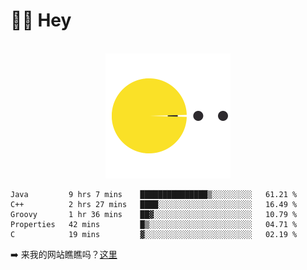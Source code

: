 
# 👋🏻 Hey
<div align="center">
	<br>
	<img src="https://raw.githubusercontent.com/Aniket965/Aniket965/master/pacman.svg?sanitize=true" width="200" height="200">
	<br>
</div>

<!--START_SECTION:waka-->
```text
Java         9 hrs 7 mins    ███████████████▒░░░░░░░░░   61.21 % 
C++          2 hrs 27 mins   ████░░░░░░░░░░░░░░░░░░░░░   16.49 % 
Groovy       1 hr 36 mins    ██▓░░░░░░░░░░░░░░░░░░░░░░   10.79 % 
Properties   42 mins         █▒░░░░░░░░░░░░░░░░░░░░░░░   04.71 % 
C            19 mins         ▓░░░░░░░░░░░░░░░░░░░░░░░░   02.19 % 
```
<!--END_SECTION:waka-->

 ➡️  来我的网站瞧瞧吗？[这里](https://www.shaolongfei.com)
